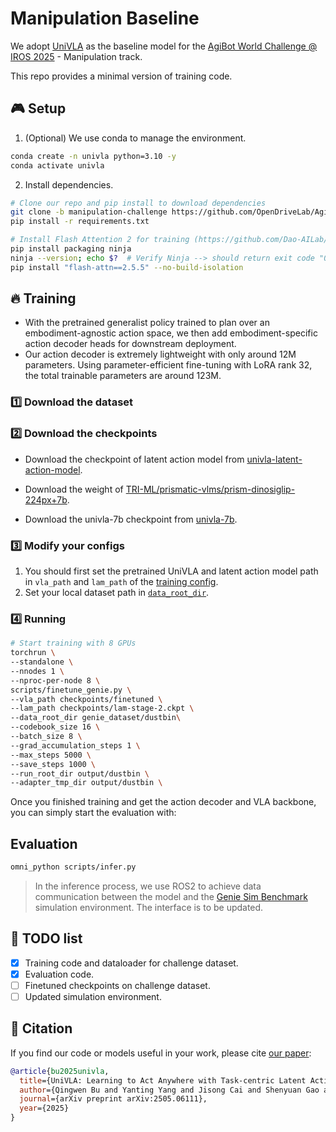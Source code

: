 # Manipulation Baseline
We adopt [UniVLA](https://github.com/OpenDriveLab/UniVLA) as the baseline model for the [AgiBot World Challenge @ IROS 2025](https://agibot-world.com/challenge) - Manipulation track.

This repo provides a minimal version of training code.

## :video_game: Setup <a name="installation"></a>

1. (Optional) We use conda to manage the environment.

```bash
conda create -n univla python=3.10 -y
conda activate univla
```

2. Install dependencies.

```bash
# Clone our repo and pip install to download dependencies
git clone -b manipulation-challenge https://github.com/OpenDriveLab/AgiBot-World.git
pip install -r requirements.txt

# Install Flash Attention 2 for training (https://github.com/Dao-AILab/flash-attention)
pip install packaging ninja
ninja --version; echo $?  # Verify Ninja --> should return exit code "0"
pip install "flash-attn==2.5.5" --no-build-isolation
```

## :fire: Training 

- With the pretrained generalist policy trained to plan over an embodiment-agnostic action space, we then add embodiment-specific action decoder heads for downstream deployment.
- Our action decoder is extremely lightweight with only around 12M parameters. Using parameter-efficient fine-tuning with LoRA rank 32, the total trainable parameters are around 123M.

### :one: Download the dataset

### :two: Download the checkpoints
- Download the checkpoint of latent action model from <td><a href="https://huggingface.co/qwbu/univla-latent-action-model">univla-latent-action-model</a></td>.

- Download the weight of <td><a href="https://huggingface.co/TRI-ML/prismatic-vlms/tree/main/prism-dinosiglip-224px%2B7b">TRI-ML/prismatic-vlms/prism-dinosiglip-224px+7b</a></td>.

- Download the univla-7b checkpoint from <td><a href="https://huggingface.co/qwbu/univla-7b">univla-7b</a></td>.

### :three: Modify your configs

1) You should first set the pretrained UniVLA and latent action model path in ```vla_path``` and ```lam_path``` of the [training config](https://github.com/OpenDriveLab/AgiBot-World/blob/dc59e3fa98fa2705ff2cbd5f9ece0efff53e7327/scripts/finetune_genie.py#L191).
2) Set your local dataset path in [```data_root_dir```](https://github.com/OpenDriveLab/AgiBot-World/blob/dc59e3fa98fa2705ff2cbd5f9ece0efff53e7327/scripts/finetune_genie.py#L194).

### :four: Running

```bash
# Start training with 8 GPUs
torchrun \
--standalone \
--nnodes 1 \
--nproc-per-node 8 \
scripts/finetune_genie.py \
--vla_path checkpoints/finetuned \
--lam_path checkpoints/lam-stage-2.ckpt \
--data_root_dir genie_dataset/dustbin\
--codebook_size 16 \
--batch_size 8 \
--grad_accumulation_steps 1 \
--max_steps 5000 \
--save_steps 1000 \
--run_root_dir output/dustbin \
--adapter_tmp_dir output/dustbin \
```

Once you finished training and get the action decoder and VLA backbone, you can simply start the evaluation with:

## Evaluation
```bash
omni_python scripts/infer.py
```
> In the inference process, we use ROS2 to achieve data communication between the model and the <td><a href="https://github.com/AgibotTech/genie_sim">Genie Sim Benchmark</a></td> simulation environment. The interface is to be updated.

## :pushpin: TODO list
-  [x] Training code and dataloader for challenge dataset.
-  [x] Evaluation code.
-  [ ] Finetuned checkpoints on challenge dataset.
-  [ ] Updated simulation environment.

## :pencil: Citation
If you find our code or models useful in your work, please cite [our paper](https://arxiv.org/pdf/2505.06111):

```bibtex
@article{bu2025univla,
  title={UniVLA: Learning to Act Anywhere with Task-centric Latent Actions}, 
  author={Qingwen Bu and Yanting Yang and Jisong Cai and Shenyuan Gao and Guanghui Ren and Maoqing Yao and Ping Luo and Hongyang Li},
  journal={arXiv preprint arXiv:2505.06111},
  year={2025}
}
```
